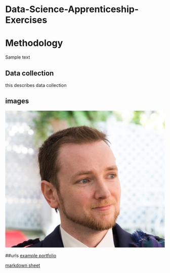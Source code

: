 # Data-Science-Apprenticeship-Exercises

# Methodology

Sample text

## Data collection

this describes data collection

## images
![histogram](assets/me.jpg)

##urls
[example portfolio](https://github.com/ShawhinT/example-portfolio/tree/main)

[markdown sheet](https://www.markdownguide.org/cheat-sheet/)
